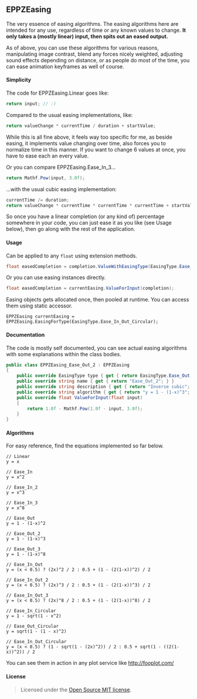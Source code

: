 EPPZEasing
----------

The very essence of easing algorithms. The easing algorithms here are intended for any use, regardless of time or any known values to change. **It only takes a (mostly linear) input, then spits out an eased output.**

As of above, you can use these algorithms for various reasons, manipulating image contrast, blend any forces nicely weighted, adjusting sound effects depending on distance, or as people do most of the time, you can ease animation keyframes as well of course. 


#### Simplicity

The code for EPPZEasing.Linear goes like:
```C#
return input; // :)
```

Compared to the usual easing implementations, like:
```C#
return valueChange * currentTime / duration + startValue;
```

While this is all fine above, it feels way too specific for me, as beside easing, it implements value changing over time, also forces you to normalize time in this manner. If you want to change 6 values at once, you have to ease each an every value.

Or you can compare EPPZEasing.Ease_In_3...
```C#
return Mathf.Pow(input, 3.0f);
```

...with the usual cubic easing implementation:
```C#
currentTime /= duration;
return valueChange * currentTime * currentTime * currentTime + startValue;
```

So once you have a linear completion (or any kind of) percentage somewhere in your code, you can just ease it as you like (see Usage below), then go along with the rest of the application.


#### Usage

Can be applied to any `float` using extension methods.
```C#
float easedCompletion = completion.ValueWithEasingType(EasingType.Ease_In_Out_Bounce_3);
```

Or you can use easing instances directly.
```C#
float easedCompletion = currentEasing.ValueForInput(completion);
```

Easing objects gets allocated once, then pooled at runtime. You can access them using static accessor.
```
EPPZEasing currentEasing = EPPZEasing.EasingForType(EasingType.Ease_In_Out_Circular);
```


#### Documentation

The code is mostly self documented, you can see actual easing algorithms with some explanations within the class bodies.

```C#
public class EPPZEasing_Ease_Out_2 : EPPZEasing
{
	public override EasingType type { get { return EasingType.Ease_Out; } }
	public override string name { get { return "Ease_Out_2"; } }
	public override string description { get { return "Inverse cubic"; } }
	public override string algorithm { get { return "y = 1 - (1-x)^3"; } } // http://fooplot.com/plot/k8yltyv60y
	public override float ValueForInput(float input)
	{
		return 1.0f - Mathf.Pow(1.0f - input, 3.0f);
	}
}
```


#### Algorithms

For easy reference, find the equations implemented so far below.

```
// Linear
y = x

// Ease_In
y = x^2

// Ease_In_2
y = x^3

// Ease_In_3
y = x^8

// Ease_Out
y = 1 - (1-x)^2

// Ease_Out_2
y = 1 - (1-x)^3

// Ease_Out_3
y = 1 - (1-x)^8

// Ease_In_Out
y = (x < 0.5) ? (2x)^2 / 2 : 0.5 + (1 - (2(1-x))^2) / 2

// Ease_In_Out_2
y = (x < 0.5) ? (2x)^3 / 2 : 0.5 + (1 - (2(1-x))^3) / 2

// Ease_In_Out_3
y = (x < 0.5) ? (2x)^8 / 2 : 0.5 + (1 - (2(1-x))^8) / 2

// Ease_In_Circular
y = 1 - sqrt(1 - x^2)

// Ease_Out_Circular
y = sqrt(1 - (1 - x)^2)

// Ease_In_Out_Circular
y = (x < 0.5) ? (1 - sqrt(1 - (2x)^2)) / 2 : 0.5 + sqrt(1 - ((2(1-x))^2)) / 2
```

You can see them in action in any plot service like http://fooplot.com/


#### License

> Licensed under the [Open Source MIT license](http://en.wikipedia.org/wiki/MIT_License).